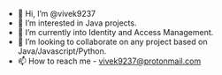 - 👋 Hi, I’m @vivek9237
- 👀 I’m interested in Java projects.
- 🌱 I’m currently into Identity and Access Management.
- 💞️ I’m looking to collaborate on any project based on Java/Javascript/Python.
- 📫 How to reach me - vivek9237@protonmail.com

<!---
vivek9237/vivek9237 is a ✨ special ✨ repository because its `README.md` (this file) appears on your GitHub profile.
You can click the Preview link to take a look at your changes.
--->
